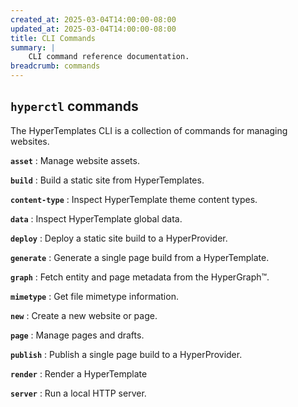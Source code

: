 ```yaml
---
created_at: 2025-03-04T14:00:00-08:00
updated_at: 2025-03-04T14:00:00-08:00
title: CLI Commands
summary: |
    CLI command reference documentation.
breadcrumb: commands
---
```


## `hyperctl` commands

The HyperTemplates CLI is a collection of commands for managing websites.

**`asset`**
: Manage website assets.

  <learn-more ht-element href='./asset/'></learn-more>

**`build`**
: Build a static site from HyperTemplates.

  <learn-more ht-element href='./build/'></learn-more>

**`content-type`**
: Inspect HyperTemplate theme content types.

  <learn-more ht-element href='./content-type/'></learn-more>

**`data`**
: Inspect HyperTemplate global data.

  <learn-more ht-element href='./data/'></learn-more>

**`deploy`**
: Deploy a static site build to a HyperProvider.

  <learn-more ht-element href='./deploy/'></learn-more>

**`generate`**
: Generate a single page build from a HyperTemplate.

  <learn-more ht-element href='./generate/'></learn-more>

**`graph`**
: Fetch entity and page metadata from the HyperGraph™️.

  <learn-more ht-element href='./graph/'></learn-more>

**`mimetype`**
: Get file mimetype information.

  <learn-more ht-element href='./mimetype/'></learn-more>

**`new`**
: Create a new website or page.

  <learn-more ht-element href='./new/'></learn-more>

**`page`**
: Manage pages and drafts.

  <learn-more ht-element href='./page/'></learn-more>

**`publish`**
: Publish a single page build to a HyperProvider.

  <learn-more ht-element href='./publish/'></learn-more>

**`render`**
: Render a HyperTemplate

  <learn-more ht-element href='./render/'></learn-more>

**`server`**
: Run a local HTTP server.

  <learn-more ht-element href='./server/'></learn-more>
